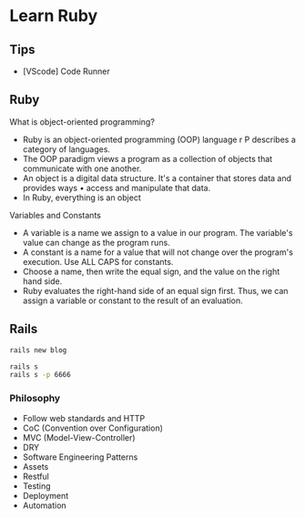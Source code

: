 # Learn Ruby

## Tips

- [VScode] Code Runner

## Ruby

What is object-oriented programming?

- Ruby is an object-oriented programming (OOP) language r P describes a category of languages.
- The OOP paradigm views a program as a collection of objects that communicate with one another.
- An object is a digital data structure. It's a container that stores data and provides ways • access and manipulate that data.
- In Ruby, everything is an object

Variables and Constants

- A variable is a name we assign to a value in our program. The variable's value can change as the program runs.
- A constant is a name for a value that will not change over the program's execution. Use ALL CAPS for constants.
- Choose a name, then write the equal sign, and the value on the right hand side.
- Ruby evaluates the right-hand side of an equal sign first. Thus, we can assign a variable or constant to the result of an evaluation.

## Rails

```bash
rails new blog

rails s
rails s -p 6666
```

### Philosophy

- Follow web standards and HTTP
- CoC (Convention over Configuration)
- MVC (Model-View-Controller)
- DRY
- Software Engineering Patterns
- Assets
- Restful
- Testing
- Deployment
- Automation
